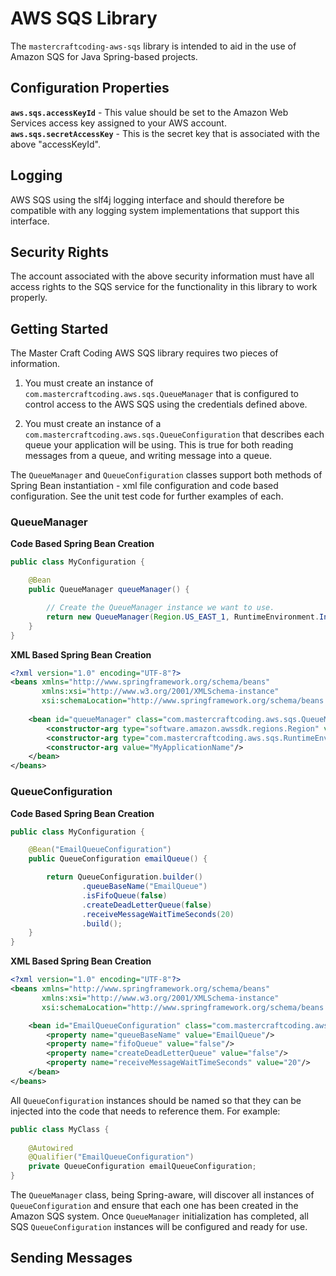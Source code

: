 # AWS SQS Library
The `mastercraftcoding-aws-sqs` library is intended to aid in the use of Amazon SQS for
Java Spring-based projects.

## Configuration Properties

**`aws.sqs.accessKeyId`** - This value should be set to the Amazon Web Services access key assigned to your AWS account.
**`aws.sqs.secretAccessKey`** - This is the secret key that is associated with the above "accessKeyId".

## Logging

AWS SQS using the slf4j logging interface and should therefore be compatible with any logging system implementations
that support this interface. 

## Security Rights
The account associated with the above security information must have all access rights to the SQS service
for the functionality in this library to work properly.

## Getting Started
The Master Craft Coding AWS SQS library requires two pieces of information.  

1.  You must create an instance of `com.mastercraftcoding.aws.sqs.QueueManager` that is
configured to control access to the AWS SQS using the credentials defined above.

2.  You must create an instance of a `com.mastercraftcoding.aws.sqs.QueueConfiguration` that 
describes each queue your application will be using.  This is true for both reading 
messages from a queue, and writing message into a queue.

The `QueueManager` and `QueueConfiguration` classes support both methods of Spring Bean
instantiation - xml file configuration and code based configuration.  See the unit test code for further
examples of each.

### QueueManager
**Code Based Spring Bean Creation**
```java
public class MyConfiguration {

    @Bean
    public QueueManager queueManager() {

        // Create the QueueManager instance we want to use.
        return new QueueManager(Region.US_EAST_1, RuntimeEnvironment.IntegrationTesting, "MyApplicationName");
    }
}
```

**XML Based Spring Bean Creation**
```xml
<?xml version="1.0" encoding="UTF-8"?>
<beans xmlns="http://www.springframework.org/schema/beans"
       xmlns:xsi="http://www.w3.org/2001/XMLSchema-instance"
       xsi:schemaLocation="http://www.springframework.org/schema/beans http://www.springframework.org/schema/beans/spring-beans.xsd">
    
    <bean id="queueManager" class="com.mastercraftcoding.aws.sqs.QueueManager" scope="singleton">
        <constructor-arg type="software.amazon.awssdk.regions.Region" value="US_EAST_1"/>
        <constructor-arg type="com.mastercraftcoding.aws.sqs.RuntimeEnvironment" value="IntegrationTesting"/>
        <constructor-arg value="MyApplicationName"/>
    </bean>
</beans>
```

### QueueConfiguration

**Code Based Spring Bean Creation**

```java
public class MyConfiguration {

    @Bean("EmailQueueConfiguration")
    public QueueConfiguration emailQueue() {

        return QueueConfiguration.builder()
                .queueBaseName("EmailQueue")
                .isFifoQueue(false)
                .createDeadLetterQueue(false)
                .receiveMessageWaitTimeSeconds(20)
                .build();
    }
}
```

**XML Based Spring Bean Creation**

```xml
<?xml version="1.0" encoding="UTF-8"?>
<beans xmlns="http://www.springframework.org/schema/beans"
       xmlns:xsi="http://www.w3.org/2001/XMLSchema-instance"
       xsi:schemaLocation="http://www.springframework.org/schema/beans http://www.springframework.org/schema/beans/spring-beans.xsd">

    <bean id="EmailQueueConfiguration" class="com.mastercraftcoding.aws.sqs.QueueConfiguration">
        <property name="queueBaseName" value="EmailQueue"/>
        <property name="fifoQueue" value="false"/>
        <property name="createDeadLetterQueue" value="false"/>
        <property name="receiveMessageWaitTimeSeconds" value="20"/>
    </bean>
</beans>
```

All `QueueConfiguration` instances should be named so that they can be injected into the code that needs to reference
them.  For example:

```java
public class MyClass {
 
    @Autowired
    @Qualifier("EmailQueueConfiguration")
    private QueueConfiguration emailQueueConfiguration;
}
```
The `QueueManager` class, being Spring-aware, will discover all instances of `QueueConfiguration` and ensure that each one
has been created in the Amazon SQS system.  Once `QueueManager` initialization has completed, all SQS `QueueConfiguration` 
instances will be configured and ready for use.

## Sending Messages

